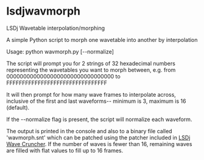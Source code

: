 # lsdjwavmorph
LSDj Wavetable interpolation/morphing

A simple Python script to morph one wavetable into another by interpolation

Usage: python wavmorph.py [--normalize]

The script will prompt you for 2 strings of 32 hexadecimal numbers representing the wavetables you want to morph between, e.g. from 00000000000000000000000000000000 to FFFFFFFFFFFFFFFFFFFFFFFFFFFFFFFF

It will then prompt for how many wave frames to interpolate across, inclusive of the first and last waveforms-- minimum is 3, maximum is 16 (default).

If the --normalize flag is present, the script will normalize each waveform.

The output is printed in the console and also to a binary file called 'wavmorph.snt' which can be patched using the patcher included in [LSDj Wave Cruncher](https://github.com/iLambda/lsdj-wave-cruncher). If the number of waves is fewer than 16, remaining waves are filled with flat values to fill up to 16 frames.
